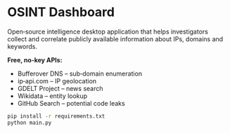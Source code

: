 # OSINT Dashboard

Open‑source intelligence desktop application that helps investigators collect
and correlate publicly available information about IPs, domains and keywords.

**Free, no‑key APIs:**
* Bufferover DNS – sub‑domain enumeration
* ip‑api.com – IP geolocation
* GDELT Project – news search
* Wikidata – entity lookup
* GitHub Search – potential code leaks

```bash
pip install -r requirements.txt
python main.py
```
